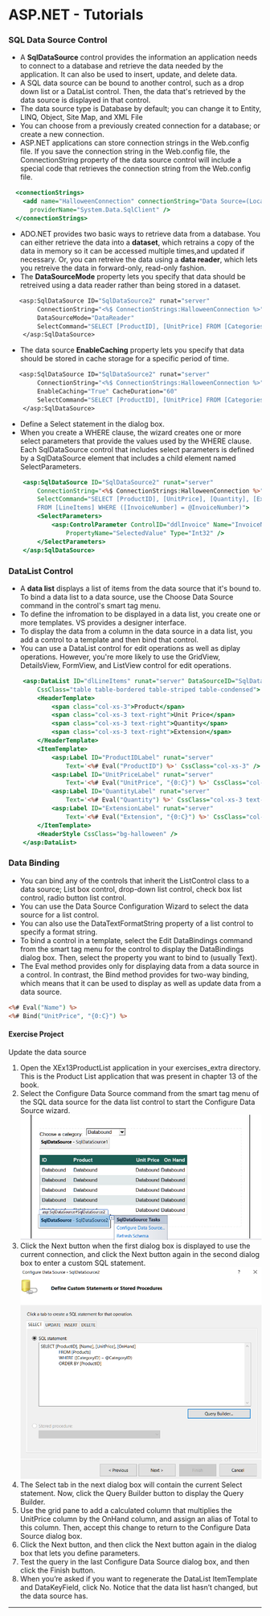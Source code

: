 # ASP.NET - Tutorials

### SQL Data Source Control

- A **SqlDataSource** control provides the information an application needs to connect to a database and retrieve the data needed by the application. It can also be used to insert, update, and delete data.
- A SQL data source can be bound to another control, such as a drop down list or a DataList control. Then, the data that's retrieved by the data source is displayed in that control.  
- The data source type is Database by default; you can change it to Entity, LINQ, Object, Site Map, and XML File
- You can choose from a previously created connection for a database; or create a new connection.
- ASP.NET applications can store connection strings in the Web.config file. If you save the connection string in the Web.config file, the ConnectionString property of the data source control will include a special code that retrieves the connection string from the Web.config file.
```ASP
  <connectionStrings>
    <add name="HalloweenConnection" connectionString="Data Source=(LocalDB)\MSSQLLocalDB;AttachDbFilename=|DataDirectory|\Halloween.mdf;Integrated Security=True"
      providerName="System.Data.SqlClient" />
  </connectionStrings>
```
- ADO.NET provides two basic ways to retrieve data from a database. You can either retrieve the data into a **dataset**, which retrains a copy of the data in memory so it can be accessed multiple times,and updated if necessary. Or, you can retreive the data using a **data reader**, which lets you retreive the data in forward-only, read-only fashion.
- The **DataSourceMode** property lets you specify that data should be retreived using a data reader rather than being stored in a dataset.  
```ADO
   <asp:SqlDataSource ID="SqlDataSource2" runat="server" 
		ConnectionString="<%$ ConnectionStrings:HalloweenConnection %>" 
		DataSourceMode="DataReader"
		SelectCommand="SELECT [ProductID], [UnitPrice] FROM [Categories]">
	</asp:SqlDataSource>
```
- The data source **EnableCaching** property lets you specify that data should be stored in cache storage for a specific period of time.  
```ADO
   <asp:SqlDataSource ID="SqlDataSource2" runat="server" 
		ConnectionString="<%$ ConnectionStrings:HalloweenConnection %>" 
		EnableCaching="True" CacheDuration="60"
		SelectCommand="SELECT [ProductID], [UnitPrice] FROM [Categories]">
	</asp:SqlDataSource>
```
- Define a Select statement in the dialog box.
- When you create a WHERE clause, the wizard creates one or more select parameters that provide the values used by the WHERE clause. Each SqlDataSource control that includes select parameters is defined by a SqlDataSource element that includes a child element named SelectParameters. 
```ASP
	<asp:SqlDataSource ID="SqlDataSource2" runat="server" 
		ConnectionString="<%$ ConnectionStrings:HalloweenConnection %>" 
		SelectCommand="SELECT [ProductID], [UnitPrice], [Quantity], [Extension] 
		FROM [LineItems] WHERE ([InvoiceNumber] = @InvoiceNumber)">
		<SelectParameters>
			<asp:ControlParameter ControlID="ddlInvoice" Name="InvoiceNumber" 
				PropertyName="SelectedValue" Type="Int32" />
		</SelectParameters>
	</asp:SqlDataSource>
```

### DataList Control
- A **data list** displays a list of items from the data source that it's bound to. To bind a data list to a data source, use the Choose Data Source command in the control's smart tag menu.
- To define the infromation to be displayed in a data list, you create one or more templates. VS provides a designer interface.
- To display the data from a column in the data source in a data list, you add a control to a template and then bind that control.
- You can use a DataList control for edit operations as well as diplay operations. However, you're more likely to use the GridView, DetailsView, FormView, and ListView control for edit operations.
```ASP
	<asp:DataList ID="dlLineItems" runat="server" DataSourceID="SqlDataSource2"
		CssClass="table table-bordered table-striped table-condensed">
		<HeaderTemplate>
			<span class="col-xs-3">Product</span>
			<span class="col-xs-3 text-right">Unit Price</span>
			<span class="col-xs-3 text-right">Quantity</span>
			<span class="col-xs-3 text-right">Extension</span>
		</HeaderTemplate>
		<ItemTemplate>
			<asp:Label ID="ProductIDLabel" runat="server" 
				Text='<%# Eval("ProductID") %>' CssClass="col-xs-3" />
			<asp:Label ID="UnitPriceLabel" runat="server" 
				Text='<%# Eval("UnitPrice", "{0:C}") %>' CssClass="col-xs-3 text-right" />
			<asp:Label ID="QuantityLabel" runat="server" 
				Text='<%# Eval("Quantity") %>' CssClass="col-xs-3 text-right" />
			<asp:Label ID="ExtensionLabel" runat="server" 
				Text='<%# Eval("Extension", "{0:C}") %>' CssClass="col-xs-3 text-right" />
		</ItemTemplate>
		<HeaderStyle CssClass="bg-halloween" />
	</asp:DataList>
```

### Data Binding
- You can bind any of the controls that inherit the ListControl class to a data source; List box control, drop-down list control, check box list control, radio button list control.
- You can use the Data Source Configuration Wizard to select the data source for a list control. 
- You can also use the DataTextFormatString property of a list control to specify a format string. 
- To bind a control in a template, select the Edit DataBindings command from the smart tag menu for the control to display the DataBindings dialog box. Then, select the property you want to bind to (usually Text).
- The Eval method provides only for displaying data from a data source in a control. In contrast, the Bind method provides for two-way binding, which means that it can be used to display as well as update data from a data source.  
```ASP
<%# Eval("Name") %>
<%# Bind("UnitPrice", "{0:C}") %>
```  
#### Exercise Project
Update the data source
1. Open the XEx13ProductList application in your exercises_extra directory. This is the Product List application that was present in chapter 13 of the book.
2. Select the Configure Data Source command from the smart tag menu of the SQL data source for the data list control to start the Configure Data Source wizard.  
![datasource img](images/dataSource1.png)  
3. Click the Next button when the first dialog box is displayed to use the current connection, and click the Next button again in the second dialog box to enter a custom SQL statement.  
![datasource img](images/dataSource2.png) 
4. The Select tab in the next dialog box will contain the current Select statement. Now, click the Query Builder button to display the Query Builder.
5. Use the grid pane to add a calculated column that multiplies the UnitPrice column by the OnHand column, and assign an alias of Total to this column. Then, accept this change to return to the Configure Data Source dialog box.
6. Click the Next button, and then click the Next button again in the dialog box that lets you define parameters.
7. Test the query in the last Configure Data Source dialog box, and then click the Finish button.
8. When you’re asked if you want to regenerate the DataList ItemTemplate and DataKeyField, click No. Notice that the data list hasn’t changed, but the data source has.

---